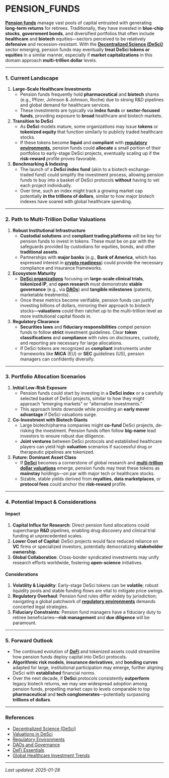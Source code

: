 # PENSION\_FUNDS

[**Pension funds**](pension_funds.md) manage vast pools of capital entrusted with generating **long-term returns** for retirees. Traditionally, they have invested in **blue-chip stocks**, **government bonds**, and diversified portfolios that often include **healthcare** and **biotech** equities—sectors perceived to be relatively **defensive** and recession-resistant. With the [**Decentralized Science (DeSci)**](desci.md) sector emerging, pension funds may eventually **treat DeSci tokens or equities** in a similar manner, especially if **market capitalizations** in this domain approach **multi-trillion dollar** levels.

***

### 1. Current Landscape

1. **Large-Scale Healthcare Investments**
   * Pension funds frequently hold **pharmaceutical** and **biotech** shares (e.g., Pfizer, Johnson & Johnson, Roche) due to strong R\&D pipelines and global demand for healthcare services.
   * These investments are typically via **index funds** or **sector-focused funds**, providing exposure to **broad** healthcare and biotech markets.
2. **Transition to DeSci**
   * As **DeSci** models mature, some organizations may issue **tokens** or **tokenized equity** that function similarly to publicly traded healthcare stocks.
   * If these tokens become **liquid** and **compliant** with [**regulatory environments**](../governance/regulatory_environments.md), pension funds could **allocate** a small portion of their portfolios to early-stage DeSci projects, eventually scaling up if the **risk-reward** profile proves favorable.
3. **Benchmarking & Indexing**
   * The launch of a **DeSci index fund** (akin to a biotech exchange-traded fund) could simplify the investment process, allowing pension funds to buy into a basket of DeSci protocols **without** having to vet each project individually.
   * Over time, such an index might track a growing market cap potentially **in the trillions of dollars**, similar to how major biotech indexes have soared with global healthcare spending.

***

### 2. Path to Multi-Trillion Dollar Valuations

1. **Robust Institutional Infrastructure**
   * **Custodial solutions** and **compliant trading platforms** will be key for pension funds to invest in tokens. These must be on par with the safeguards provided by custodians for equities, bonds, and other **traditional assets**.
   * Partnerships with **major banks** (e.g., **Bank of America**, which has expressed interest in [**crypto readiness**](../CRYPTO/CRYPTO_ECONOMICS/valuations.md)) could provide the necessary compliance and insurance frameworks.
2. **Ecosystem Maturity**
   * [**DeSci organizations**](non_human_intelligences.md) focusing on **large-scale clinical trials**, **tokenized IP**, and **open research** must demonstrate **stable governance** (e.g., via [**DAOs**](daos.md)) and **tangible milestones** (patents, marketable treatments).
   * Once these metrics become verifiable, pension funds can justify investing billions of dollars, mirroring their approach to biotech stocks—**valuations** could then ratchet up to the multi-trillion level as more institutional capital floods in.
3. **Regulatory Clearance**
   * **Securities laws** and **fiduciary responsibilities** compel pension funds to follow **strict** investment guidelines. Clear **token classifications** and **compliance** with rules on disclosures, custody, and reporting are necessary for large allocations.
   * If DeSci tokens are recognized as **compliant** instruments under frameworks like **MiCA** (EU) or **SEC** guidelines (US), pension managers can confidently diversify.

***

### 3. Portfolio Allocation Scenarios

1. **Initial Low-Risk Exposure**
   * Pension funds could start by investing in a **DeSci index** or a carefully selected basket of DeSci projects, similar to how they might approach “emerging markets” or “alternative investments.”
   * This approach limits downside while providing an **early mover advantage** if DeSci valuations surge.
2. **Co-Investment with Biotech Giants**
   * Large biotech/pharma companies might **co-fund** DeSci projects, de-risking the investment. Pension funds often follow **big-name** lead investors to ensure robust due diligence.
   * **Joint ventures** between DeSci protocols and established healthcare players can yield high **valuation** scenarios if successful drug or therapeutic pipelines are tokenized.
3. **Future: Dominant Asset Class**
   * If [**DeSci**](desci.md) becomes a cornerstone of global research and [**multi-trillion dollar valuations**](../CRYPTO/CRYPTO_ECONOMICS/valuations.md) emerge, pension funds may treat these tokens as **mainstay** holdings—on par with major tech or healthcare stocks.
   * Sizable, stable yields derived from **royalties**, **data marketplaces**, or **protocol fees** could anchor the **risk-reward** profile.

***

### 4. Potential Impact & Considerations

#### Impact

1. **Capital Influx for Research**: Direct pension fund allocations could supercharge **R\&D** pipelines, enabling drug discovery and clinical trial funding at unprecedented scales.
2. **Lower Cost of Capital**: DeSci projects would face reduced reliance on **VC** firms or specialized investors, potentially democratizing **stakeholder ownership**.
3. **Global Collaboration**: Cross-border syndicated investments may unify research efforts worldwide, fostering **open-science** initiatives.

#### Considerations

1. **Volatility & Liquidity**: Early-stage DeSci tokens can be **volatile**; robust liquidity pools and stable funding flows are vital to mitigate price swings.
2. **Regulatory Overhaul**: Pension fund rules differ widely by jurisdiction; navigating a global patchwork of [**regulatory environments**](../governance/regulatory_environments.md) demands concerted legal strategies.
3. **Fiduciary Constraints**: Pension fund managers have a fiduciary duty to retiree beneficiaries—**risk management** and **due diligence** will be paramount.

***

### 5. Forward Outlook

* The continued evolution of [**DeFi**](../CRYPTO/DEFI.MD) and tokenized assets could streamline how pension funds deploy capital into DeSci protocols.
* **Algorithmic risk models**, **insurance derivatives**, and **bonding curves** adapted for large, institutional participation may emerge, further aligning DeSci with **established** financial norms.
* Over the next decade, if **DeSci** protocols consistently **outperform** legacy biotech returns, we may see widespread adoption among pension funds, propelling market caps to levels comparable to top **pharmaceutical** and **tech conglomerates**—potentially surpassing **trillions of dollars**.

***

### References

* [Decentralized Science (DeSci)](desci.md)
* [Valuations in DeSci](../CRYPTO/CRYPTO_ECONOMICS/valuations.md)
* [Regulatory Environments](../governance/regulatory_environments.md)
* [DAOs and Governance](daos.md)
* [DeFi Essentials](../CRYPTO/DEFI.MD)
* [Global Healthcare Investment Trends](https://en.wikipedia.org/wiki/Healthcare_industry#Investment_and_employment)

***

_Last updated: 2025-01-28_
